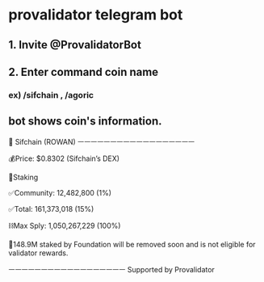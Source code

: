 

# provalidator telegram bot



## 1. Invite @ProvalidatorBot

## 2. Enter command coin name 

### ex) /sifchain , /agoric

## bot shows coin's information.
💫 Sifchain (ROWAN)
ㅡㅡㅡㅡㅡㅡㅡㅡㅡㅡㅡㅡㅡㅡㅡㅡㅡㅡ

💰Price: $0.8302 (Sifchain’s DEX)

🥩Staking

✅Community: 12,482,800 (1%)

✅Total: 161,373,018 (15%)

⛓️Max Sply: 1,050,267,229 (100%)

📌148.9M staked by Foundation will be removed soon and is not eligible for validator rewards.

ㅡㅡㅡㅡㅡㅡㅡㅡㅡㅡㅡㅡㅡㅡㅡㅡㅡㅡ
Supported by Provalidator
